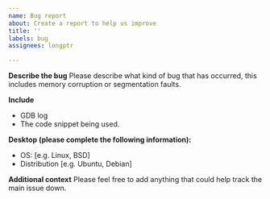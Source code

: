```yaml
---
name: Bug report
about: Create a report to help us improve
title: ''
labels: bug
assignees: longptr

---
```


**Describe the bug**
Please describe what kind of bug that has occurred, this includes memory corruption or segmentation faults.

**Include**
- GDB log
- The code snippet being used.

**Desktop (please complete the following information):**
 - OS: [e.g. Linux, BSD]
 - Distribution [e.g. Ubuntu, Debian]

**Additional context**
Please feel free to add anything that could help track the main issue down.
